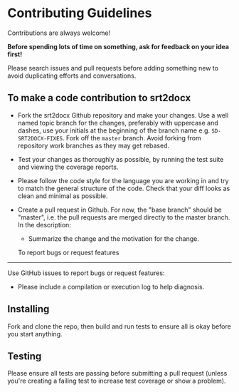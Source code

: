 # Contributing Guidelines

Contributions are always welcome!

**Before spending lots of time on something, ask for feedback on your idea first!**

Please search issues and pull requests before adding something new to avoid duplicating
efforts and conversations.


To make a code contribution to srt2docx
--------------------------------------

* Fork the srt2docx Github repository and make your changes.  Use a well named topic branch for the changes, preferably with uppercase and dashes, use your initials at the beginning of the branch name e.g. `SD-SRT2DOCX-FIXES`.  Fork off the `master` branch.  Avoid forking from repository work branches as they may get rebased.

* Test your changes as thoroughly as possible, by running the test suite and viewing the coverage reports.

* Please follow the code style for the language you are working in and try to match the general structure of the code.  Check that your diff looks as clean and minimal as possible.

* Create a pull request in Github.  For now, the "base branch" should be
  "master", i.e. the pull requests are merged directly to the master branch.
  In the description:

  - Summarize the change and the motivation for the change.

  To report bugs or request features
----------------------------------

Use GitHub issues to report bugs or request features:

* Please include a compilation or execution log to help diagnosis.


## Installing

Fork and clone the repo, then build and run tests to ensure all is okay before you start anything.


## Testing

Please ensure all tests are passing before submitting a pull request (unless you're creating a failing test to increase test coverage or show a problem).

